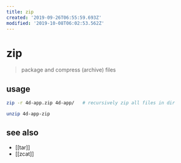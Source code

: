 ```yaml
---
title: zip
created: '2019-09-26T06:55:59.693Z'
modified: '2019-10-08T06:02:53.562Z'
---
```


# zip

> package and compress (archive) files

## usage
```sh
zip -r 4d-app.zip 4d-app/   # recursively zip all files in dir

unzip 4d-app-zip
```
## see also
- [[tar]]
- [[zcat]]
